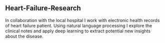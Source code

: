 ## Heart-Failure-Research


In collaboration with the local hospital I work with electronic health records of heart failure patient. Using natural language processing I explore the clinical notes and apply deep learning to extract potential new insights about the disease. 
